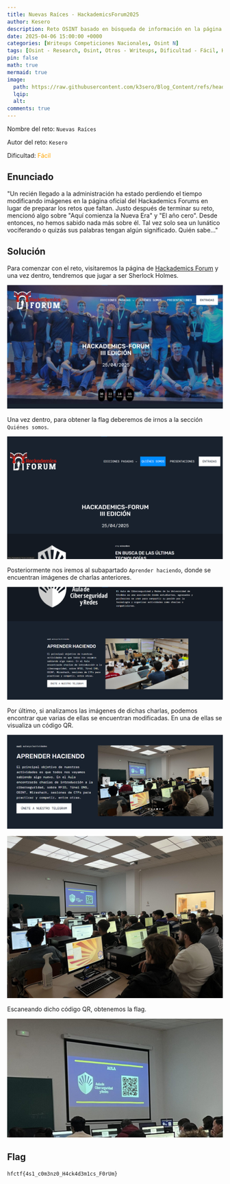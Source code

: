 ```yaml
---
title: Nuevas Raíces - HackademicsForum2025
author: Kesero
description: Reto OSINT basado en búsqueda de información en la página de HackademicsForum.
date: 2025-04-06 15:00:00 +0000
categories: [Writeups Competiciones Nacionales, Osint N]
tags: [Osint - Research, Osint, Otros - Writeups, Dificultad - Fácil, HackademicsForumCTF]
pin: false
math: true
mermaid: true
image:
  path: https://raw.githubusercontent.com/k3sero/Blog_Content/refs/heads/main/Competiciones_Nacionales_Writeups/2025/HackademicsForum2025/Osint/Nuevas_Raices/img/5.png
  lqip: 
  alt: 
comments: true
---
```


Nombre del reto: `Nuevas Raíces`

Autor del reto: `Kesero`

Dificultad: <font color=orange>Fácil</font>

## Enunciado

"Un recién llegado a la administración ha estado perdiendo el tiempo modificando imágenes en la página oficial del Hackademics Forums en lugar de preparar los retos que faltan.
Justo después de terminar su reto, mencionó algo sobre "Aquí comienza la Nueva Era" y "El año cero". Desde entonces, no hemos sabido nada más sobre él.
Tal vez solo sea un lunático vociferando o quizás sus palabras tengan algún significado. Quién sabe..."

## Solución

Para comenzar con el reto, visitaremos la página de [Hackademics Forum](https://hackademics-forum.com/) y una vez dentro, tendremos que jugar a ser Sherlock Holmes.

![1](https://raw.githubusercontent.com/k3sero/Blog_Content/refs/heads/main/Competiciones_Nacionales_Writeups/2025/HackademicsForum2025/Osint/Nuevas_Raices/img/1.png)

Una vez dentro, para obtener la flag deberemos de irnos a la sección `Quiénes somos`.

![2](https://raw.githubusercontent.com/k3sero/Blog_Content/refs/heads/main/Competiciones_Nacionales_Writeups/2025/HackademicsForum2025/Osint/Nuevas_Raices/img/2.png)

Posteriormente nos iremos al subapartado `Aprender haciendo`, donde se encuentran imágenes de charlas anteriores.

![3](https://raw.githubusercontent.com/k3sero/Blog_Content/refs/heads/main/Competiciones_Nacionales_Writeups/2025/HackademicsForum2025/Osint/Nuevas_Raices/img/3.png)

Por último, si analizamos las imágenes de dichas charlas, podemos encontrar que varias de ellas se encuentran modificadas. En una de ellas se visualiza un código QR.


![4](https://raw.githubusercontent.com/k3sero/Blog_Content/refs/heads/main/Competiciones_Nacionales_Writeups/2025/HackademicsForum2025/Osint/Nuevas_Raices/img/4.png)


![5](https://raw.githubusercontent.com/k3sero/Blog_Content/refs/heads/main/Competiciones_Nacionales_Writeups/2025/HackademicsForum2025/Osint/Nuevas_Raices/img/5_a.jpg)

Escaneando dicho código QR, obtenemos la flag.

![6](https://raw.githubusercontent.com/k3sero/Blog_Content/refs/heads/main/Competiciones_Nacionales_Writeups/2025/HackademicsForum2025/Osint/Nuevas_Raices/img/6.png)


## Flag

`hfctf{4s1_c0m3nz0_H4ck4d3m1cs_F0rUm}`
